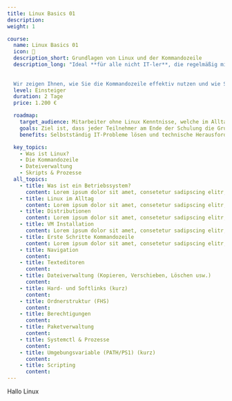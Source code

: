 ```yaml
---
title: Linux Basics 01
description: 
weight: 1

course:
  name: Linux Basics 01
  icon: 🐧
  description_short: Grundlagen von Linux und der Kommandozeile
  description_long: "Ideal **für alle nicht IT-ler**, die regelmäßig mit Linux und der Kommandozeile arbeiten müssen.
  
  
  Wir zeigen Ihnen, wie Sie die Kommandozeile effektiv nutzen und wie Sie Dateien und Prozesse einfach selbstständig verwalten."
  level: Einsteiger
  duration: 2 Tage
  price: 1.200 €

  roadmap:
    target_audience: Mitarbeiter ohne Linux Kenntnisse, welche im Alltag regelmäßig mit Linux und Bash konfrontiert sind.
    goals: Ziel ist, dass jeder Teilnehmer am Ende der Schulung die Grundlagen von Linux und der Bash kennt und versteht.
    benefits: Selbstständig IT-Probleme lösen und technische Herausforderungen meistern

  key_topics:
    - Was ist Linux?
    - Die Kommandozeile
    - Dateiverwaltung
    - Skripts & Prozesse
  all_topics:
    - title: Was ist ein Betriebssystem?
      content: Lorem ipsum dolor sit amet, consetetur sadipscing elitr, sed diam nonumy eirmod tempor invidunt ut labore et dolore magna aliquyam erat, sed diam voluptua. At vero eos et accusam et justo duo dolores et ea rebum. Stet clita kasd gubergren, no sea takimata sanctus est Lorem ipsum dolor sit amet.
    - title: Linux im Alltag
      content: Lorem ipsum dolor sit amet, consetetur sadipscing elitr, sed diam nonumy eirmod tempor invidunt ut labore et dolore magna aliquyam erat, sed diam voluptua. At vero eos et accusam et justo duo dolores et ea rebum. Stet clita kasd gubergren, no sea takimata sanctus est Lorem ipsum dolor sit amet.
    - title: Distributionen
      content: Lorem ipsum dolor sit amet, consetetur sadipscing elitr, sed diam nonumy eirmod tempor invidunt ut labore et dolore magna aliquyam erat, sed diam voluptua. At vero eos et accusam et justo duo dolores et ea rebum. Stet clita kasd gubergren, no sea takimata sanctus est Lorem ipsum dolor sit amet.
    - title: VM Installation
      content: Lorem ipsum dolor sit amet, consetetur sadipscing elitr, sed diam nonumy eirmod tempor invidunt ut labore et dolore magna aliquyam erat, sed diam voluptua. At vero eos et accusam et justo duo dolores et ea rebum. Stet clita kasd gubergren, no sea takimata sanctus est Lorem ipsum dolor sit amet.
    - title: Erste Schritte Kommandozeile
      content: Lorem ipsum dolor sit amet, consetetur sadipscing elitr, sed diam nonumy eirmod tempor invidunt ut labore et dolore magna aliquyam erat, sed diam voluptua. At vero eos et accusam et justo duo dolores et ea rebum. Stet clita kasd gubergren, no sea takimata sanctus est Lorem ipsum dolor sit amet.
    - title: Navigation
      content: 
    - title: Texteditoren
      content: 
    - title: Dateiverwaltung (Kopieren, Verschieben, Löschen usw.)
      content: 
    - title: Hard- und Softlinks (kurz)
      content:
    - title: Ordnerstruktur (FHS)
      content:
    - title: Berechtigungen
      content: 
    - title: Paketverwaltung
      content: 
    - title: Systemctl & Prozesse
      content: 
    - title: Umgebungsvariable (PATH/PS1) (kurz)
      content:
    - title: Scripting
      content:
---
```


Hallo Linux